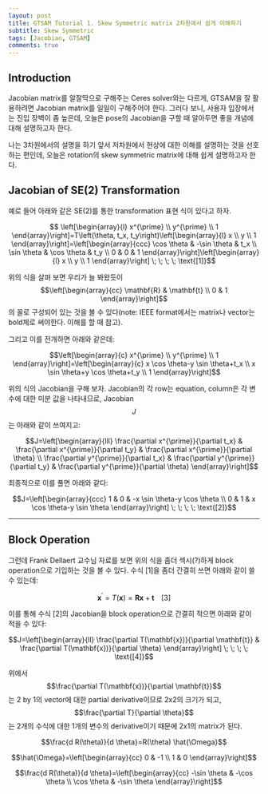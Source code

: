 ```yaml
---
layout: post
title: GTSAM Tutorial 1. Skew Symmetric matrix 2차원에서 쉽게 이해하기
subtitle: Skew Symmetric
tags: [Jacobian, GTSAM]
comments: true
---
```


## Introduction 

Jacobian matrix를 알잘딱으로 구해주는 Ceres solver와는 다르게, GTSAM을 잘 활용하려면 Jacobian matrix를 일일이 구해주어야 한다.
그러다 보니, 사용자 입장에서는 진입 장벽이 좀 높은데, 오늘은 pose의 Jacobian을 구할 때 알아두면 좋을 개념에 대해 설명하고자 한다.

나는 3차원에서의 설명을 하기 앞서 저차원에서 현상에 대한 이해를 설명하는 것을 선호하는 편인데, 오늘은 rotation의 skew symmetric matrix에 대해 쉽게 설명하고자 한다.

## Jacobian of SE(2) Transformation


예로 들어 아래와 같은 SE(2)를 통한 transformation 표현 식이 있다고 하자.

$$ \left[\begin{array}{l}
x^{\prime} \\
y^{\prime} \\
1
\end{array}\right]=T\left(\theta, t_x, t_y\right)\left[\begin{array}{l}
x \\
y \\
1
\end{array}\right]=\left[\begin{array}{ccc}
\cos \theta & -\sin \theta & t_x \\
\sin \theta & \cos \theta & t_y \\
0 & 0 & 1
\end{array}\right]\left[\begin{array}{l}
x \\
y \\
1
\end{array}\right] \; \; \; \; \text{[1]}$$

위의 식을 살펴 보면 우리가 늘 봐왔듯이 $$\left[\begin{array}{cc}
\mathbf{R} & \mathbf{t} \\
0 & 1
\end{array}\right]$$의 꼴로 구성되어 있는 것을 볼 수 있다(note: IEEE format에서는 matrix나 vector는 bold체로 써야한다. 이해를 할 때 참고).

그리고 이를 전개하면 아래와 같은데: 


$$\left[\begin{array}{c}
x^{\prime} \\
y^{\prime} \\
1
\end{array}\right]=\left[\begin{array}{c}
x \cos \theta-y \sin \theta+t_x \\
x \sin \theta+y \cos \theta+t_y \\
1
\end{array}\right]$$

위의 식의 Jacobian을 구해 보자. Jacobian의 각 row는 equation, column은 각 변수에 대한 미분 값을 나타내므로, Jacobian $$J$$는 아래와 같이 쓰여지고:

$$J=\left[\begin{array}{lll}
\frac{\partial x^{\prime}}{\partial t_x} & \frac{\partial x^{\prime}}{\partial t_y} & \frac{\partial x^{\prime}}{\partial \theta} \\
\frac{\partial y^{\prime}}{\partial t_x} & \frac{\partial y^{\prime}}{\partial t_y} & \frac{\partial y^{\prime}}{\partial \theta}
\end{array}\right]$$

최종적으로 이를 풀면 아래와 같다:

$$J=\left[\begin{array}{ccc}
1 & 0 & -x \sin \theta-y \cos \theta \\
0 & 1 & x \cos \theta-y \sin \theta
\end{array}\right] \; \; \; \; \text{[2]}$$

---

## Block Operation

그런데 Frank Dellaert 교수님 자료를 보면 위의 식을 좀더 섹시(?)하게 block operation으로 기입하는 것을 볼 수 있다.
수식 [1]을 좀더 간결히 쓰면 아래와 같이 쓸 수 있는데: 

$$\mathbf{x}^{\prime} = T(\mathbf{x}) = \mathbf{R}\mathbf{x} + \mathbf{t} \; \; \; \; \text{[3]}$$

이를 통해 수식 [2]의 Jacobian을 block operation으로 간결히 적으면 아래와 같이 적을 수 있다:

$$J=\left[\begin{array}{ll}
\frac{\partial T(\mathbf{x})}{\partial \mathbf{t}} & \frac{\partial T(\mathbf{x})}{\partial \theta} \end{array}\right] \; \; \; \; \text{[4]}$$

위에서 $$\frac{\partial T(\mathbf{x})}{\partial \mathbf{t}}$$는 2 by 1의 vector에 대한 partial derivative이므로 2x2의 크기가 되고, $$\frac{\partial T}{\partial \theta}$$는 2개의 수식에 대한 1개의 변수의 derivative이기 때문에 2x1의 matrix가 된다. 

$$\frac{d R(\theta)}{d \theta}=R(\theta) \hat{\Omega}$$

$$\hat{\Omega}=\left[\begin{array}{cc}
0 & -1 \\
1 & 0
\end{array}\right]$$

$$\frac{d R(\theta)}{d \theta}=\left[\begin{array}{cc}
-\sin \theta & -\cos \theta \\
\cos \theta & -\sin \theta
\end{array}\right]$$